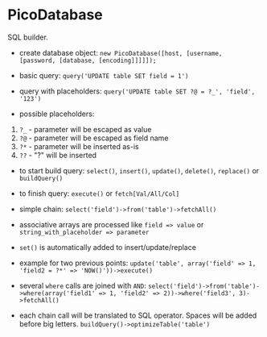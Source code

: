 # PicoDatabase

SQL builder.

- create database object: `new PicoDatabase([host, [username, [password, [database, [encoding]]]]]);`

- basic query: `query('UPDATE table SET field = 1')`

- query with placeholders: `query('UPDATE table SET ?@ = ?_', 'field', '123')`

- possible placeholders:
1. `?_` - parameter will be escaped as value
2. `?@` - parameter will be escaped as field name
3. `?*` - parameter will be inserted as-is
4. `??` - "?" will be inserted

- to start build query: `select()`, `insert()`, `update()`, `delete()`, `replace()` or `buildQuery()`

- to finish query: `execute()` or `fetch[Val/All/Col]`

- simple chain: `select('field')->from('table')->fetchAll()`

- associative arrays are processed like `field => value` or `string_with_placeholder => parameter`

- `set()` is automatically added to insert/update/replace

- example for two previous points: `update('table', array('field' => 1, 'field2 = ?*' => 'NOW()'))->execute()`

- several `where` calls are joined with `AND`: `select('field')->from('table')->where(array('field1' => 1, 'field2' => 2))->where('field3', 3)->fetchAll()`

- each chain call will be translated to SQL operator. Spaces will be added before big letters. `buildQuery()->optimizeTable('table')`

